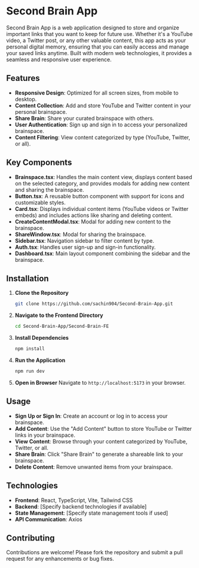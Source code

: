 # Second Brain App

Second Brain App is a web application designed to store and organize important links that you want to keep for future use. 
Whether it's a YouTube video, a Twitter post, or any other valuable content, this app acts as your personal digital memory,
ensuring that you can easily access and manage your saved links anytime. Built with modern web technologies,
it provides a seamless and responsive user experience.

## Features

- **Responsive Design**: Optimized for all screen sizes, from mobile to desktop.
- **Content Collection**: Add and store YouTube and Twitter content in your personal brainspace.
- **Share Brain**: Share your curated brainspace with others.
- **User Authentication**: Sign up and sign in to access your personalized brainspace.
- **Content Filtering**: View content categorized by type (YouTube, Twitter, or all).

## Key Components

- **Brainspace.tsx**: Handles the main content view, displays content based on the selected category, and provides modals for adding new content and sharing the brainspace.
- **Button.tsx**: A reusable button component with support for icons and customizable styles.
- **Card.tsx**: Displays individual content items (YouTube videos or Twitter embeds) and includes actions like sharing and deleting content.
- **CreateContentModal.tsx**: Modal for adding new content to the brainspace.
- **ShareWindow.tsx**: Modal for sharing the brainspace.
- **Sidebar.tsx**: Navigation sidebar to filter content by type.
- **Auth.tsx**: Handles user sign-up and sign-in functionality.
- **Dashboard.tsx**: Main layout component combining the sidebar and the brainspace.

## Installation

1. **Clone the Repository**
   ```bash
   git clone https://github.com/sachin904/Second-Brain-App.git
   ```

2. **Navigate to the Frontend Directory**
   ```bash
   cd Second-Brain-App/Second-Brain-FE
   ```

3. **Install Dependencies**
   ```bash
   npm install
   ```

4. **Run the Application**
   ```bash
   npm run dev
   ```

5. **Open in Browser**
   Navigate to `http://localhost:5173` in your browser.

## Usage

- **Sign Up or Sign In**: Create an account or log in to access your brainspace.
- **Add Content**: Use the "Add Content" button to store YouTube or Twitter links in your brainspace.
- **View Content**: Browse through your content categorized by YouTube, Twitter, or all.
- **Share Brain**: Click "Share Brain" to generate a shareable link to your brainspace.
- **Delete Content**: Remove unwanted items from your brainspace.

## Technologies

- **Frontend**: React, TypeScript, Vite, Tailwind CSS
- **Backend**: [Specify backend technologies if available]
- **State Management**: [Specify state management tools if used]
- **API Communication**: Axios

## Contributing

Contributions are welcome! Please fork the repository and submit a pull request for any enhancements or bug fixes.



